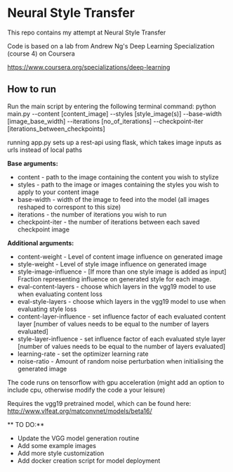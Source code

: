 # Neural Style Transfer
This repo contains my attempt at Neural Style Transfer

Code is based on a lab from Andrew Ng's Deep Learning Specialization (course 4) on Coursera

https://www.coursera.org/specializations/deep-learning


## How to run

Run the main script by entering the following terminal command: 
python main.py --content [content_image] --styles [style_image(s)] --base-width [image_base_width] --iterations [no_of_iterations] --checkpoint-iter [iterations_between_checkpoints]

running app.py sets up a rest-api using flask, which takes image inputs as urls instead of local paths

**Base arguments:**

- content - path to the image containing the content you wish to stylize
- styles - path to the image or images containing the styles you wish to apply to your content image
- base-width - width of the image to feed into the model (all images reshaped to correspont to this size)
- iterations - the number of iterations you wish to run
- checkpoint-iter - the number of iterations between each saved checkpoint image

**Additional arguments:**
- content-weight - Level of content image influence on generated image
- style-weight - Level of style image influence on generated image
- style-image-influence - [If more than one style image is added as input] Fraction representing influence on generated style for each image.
- eval-content-layers - choose which layers in the vgg19 model to use when evaluating content loss
- eval-style-layers - choose which layers in the vgg19 model to use when evaluating style loss
- content-layer-influence - set influence factor of each evaluated content layer [number of values needs to be equal to the number of layers evaluated]
- style-layer-influence - set influence factor of each evaluated style layer [number of values needs to be equal to the number of layers evaluated]
- learning-rate - set the optimizer learning rate
- noise-ratio - Amount of random noise perturbation when initialising the generated image

The code runs on tensorflow with gpu acceleration (might add an option to include cpu, otherwise modify the code a your leisure)

Requires the vgg19 pretrained model, which can be found here:
http://www.vlfeat.org/matconvnet/models/beta16/


** TO DO:**
- Update the VGG model generation routine
- Add some example images
- Add more style customization
- Add docker creation script for model deployment
